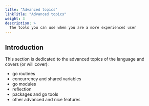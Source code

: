 ```yaml
---
title: "Advanced topics"
linkTitle: "Advanced topics"
weight: 3
description: >
  The tools you can use when you are a more experienced user
---
```



## Introduction

This section is dedicated to the advanced topics of the language and covers (or will cover):
- go routines
- concurrency and shared variables
- go modules
- reflection
- packages and go tools
- other advanced and nice features